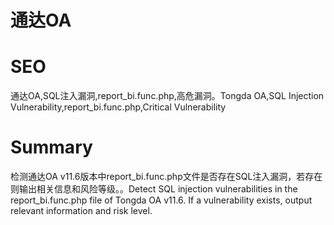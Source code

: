 # 通达OA
# SEO
通达OA,SQL注入漏洞,report_bi.func.php,高危漏洞。Tongda OA,SQL Injection Vulnerability,report_bi.func.php,Critical Vulnerability
# Summary
检测通达OA v11.6版本中report_bi.func.php文件是否存在SQL注入漏洞，若存在则输出相关信息和风险等级。。Detect SQL injection vulnerabilities in the report_bi.func.php file of Tongda OA v11.6. If a vulnerability exists, output relevant information and risk level.
